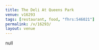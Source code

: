 ```yaml
---
title: The Deli At Queens Park
venue: v16293
tags: [restaurant, food, "fhrs:546021"]
permalink: /v/16293/
layout: venue
---
```

null